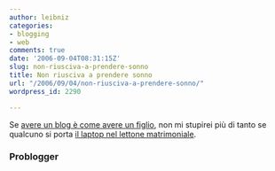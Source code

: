 ```yaml
---
author: leibniz
categories:
- blogging
- web
comments: true
date: '2006-09-04T08:31:15Z'
slug: non-riusciva-a-prendere-sonno
title: Non riusciva a prendere sonno
url: "/2006/09/04/non-riusciva-a-prendere-sonno/"
wordpress_id: 2290

---
```

Se [avere un blog è come avere un figlio](http://www.problogger.net/archives/2006/09/02/why-having-a-blog-is-like-having-a-baby/), non mi stupirei più di tanto se qualcuno si porta [il laptop nel lettone matrimoniale](http://www.nytimes.com/2006/08/24/fashion/thursdaystyles/24laptop.html?ex=1314072000&en=8d86f02dd764a558&ei=5090&partner=rssuserland&emc=rss).

### Problogger
